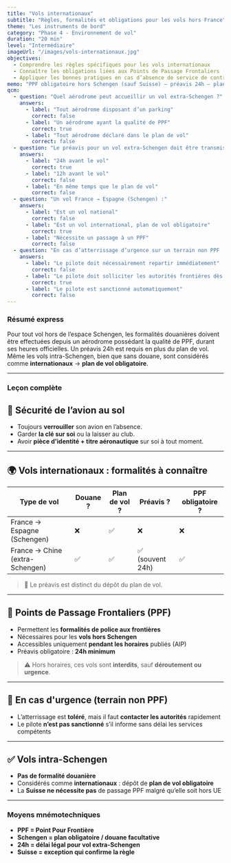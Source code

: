 ```yaml
---
title: "Vols internationaux"
subtitle: "Règles, formalités et obligations pour les vols hors France"
theme: "Les instruments de bord"
category: "Phase 4 - Environnement de vol"
duration: "20 min"
level: "Intermédiaire"
imageUrl: "/images/vols-internationaux.jpg"
objectives:
  - Comprendre les règles spécifiques pour les vols internationaux
  - Connaître les obligations liées aux Points de Passage Frontaliers (PPF)
  - Appliquer les bonnes pratiques en cas d’absence de service de contrôle aux frontières
memo: "PPF obligatoire hors Schengen (sauf Suisse) – préavis 24h – plan de vol obligatoire même en intra-Schengen"
qcm:
  - question: "Quel aérodrome peut accueillir un vol extra-Schengen ?"
    answers:
      - label: "Tout aérodrome disposant d’un parking"
        correct: false
      - label: "Un aérodrome ayant la qualité de PPF"
        correct: true
      - label: "Tout aérodrome déclaré dans le plan de vol"
        correct: false
  - question: "Le préavis pour un vol extra-Schengen doit être transmis :"
    answers:
      - label: "24h avant le vol"
        correct: true
      - label: "12h avant le vol"
        correct: false
      - label: "En même temps que le plan de vol"
        correct: false
  - question: "Un vol France → Espagne (Schengen) :"
    answers:
      - label: "Est un vol national"
        correct: false
      - label: "Est un vol international, plan de vol obligatoire"
        correct: true
      - label: "Nécessite un passage à un PPF"
        correct: false
  - question: "En cas d’atterrissage d’urgence sur un terrain non PPF :"
    answers:
      - label: "Le pilote doit nécessairement repartir immédiatement"
        correct: false
      - label: "Le pilote doit solliciter les autorités frontières dès que possible"
        correct: true
      - label: "Le pilote est sanctionné automatiquement"
        correct: false
---
```


### Résumé express

Pour tout vol hors de l’espace Schengen, les formalités douanières doivent être effectuées depuis un aérodrome possédant la qualité de PPF, durant ses heures officielles. Un préavis 24h est requis en plus du plan de vol. Même les vols intra-Schengen, bien que sans douane, sont considérés comme **internationaux** → **plan de vol obligatoire**.

---

### Leçon complète

## 🔐 Sécurité de l’avion au sol

- Toujours **verrouiller** son avion en l’absence.
- Garder **la clé sur soi** ou la laisser au club.
- Avoir **pièce d'identité + titre aéronautique** sur soi à tout moment.

---

## 🌍 Vols internationaux : formalités à connaître

| **Type de vol**                 | **Douane ?** | **Plan de vol ?** | **Préavis ?**    | **PPF obligatoire ?** |
| ------------------------------- | ------------ | ----------------- | ---------------- | --------------------- |
| France → Espagne (Schengen)     | ❌           | ✅                | ❌               | ❌                    |
| France → Chine (extra-Schengen) | ✅           | ✅                | ✅ (souvent 24h) | ✅                    |

> 🔎 Le préavis est distinct du dépôt du plan de vol.

---

## 🛃 Points de Passage Frontaliers (PPF)

- Permettent les **formalités de police aux frontières**
- Nécessaires pour les **vols hors Schengen**
- Accessibles uniquement **pendant les horaires** publiés (AIP)
- Préavis obligatoire : **24h minimum**

> ⚠️ Hors horaires, ces vols sont **interdits**, sauf **déroutement ou urgence**.

---

## 🚫 En cas d'urgence (terrain non PPF)

- L’atterrissage est **toléré**, mais il faut **contacter les autorités** rapidement
- Le pilote **n’est pas sanctionné** s’il informe sans délai les services compétents

---

## ✅ Vols intra-Schengen

- **Pas de formalité douanière**
- Considérés comme **internationaux** : dépôt de **plan de vol obligatoire**
- La **Suisse ne nécessite pas** de passage PPF malgré qu’elle soit hors UE

---

### Moyens mnémotechniques

- **PPF = Point Pour Frontière**
- **Schengen = plan obligatoire / douane facultative**
- **24h = délai légal pour vol extra-Schengen**
- **Suisse = exception qui confirme la règle**
